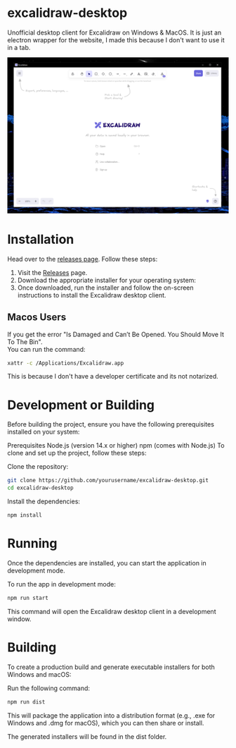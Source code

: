 # excalidraw-desktop
Unofficial desktop client for Excalidraw on Windows &amp; MacOS. It is just an electron wrapper for the website, I made this because I don't want to use it in a tab.

![windows client](./resources/windows.png)

# Installation
Head over to the [releases page](https://github.com/pgkt04/excalidraw-desktop/releases/). Follow these steps:
1. Visit the [Releases](https://github.com/pgkt04/excalidraw-desktop/releases/) page.
2. Download the appropriate installer for your operating system:
3. Once downloaded, run the installer and follow the on-screen instructions to install the Excalidraw desktop client.

## Macos Users
If you get the error "Is Damaged and Can’t Be Opened. You Should Move It To The Bin".  
You can run the command:
```bash
xattr -c /Applications/Excalidraw.app
```
This is because I don't have a developer certificate and its not notarized.

# Development or Building
Before building the project, ensure you have the following prerequisites installed on your system:

Prerequisites
Node.js (version 14.x or higher)
npm (comes with Node.js)
To clone and set up the project, follow these steps:

Clone the repository:

```bash
git clone https://github.com/yourusername/excalidraw-desktop.git
cd excalidraw-desktop
```
Install the dependencies:

```bash
npm install
```

# Running
Once the dependencies are installed, you can start the application in development mode.

To run the app in development mode:

```bash
npm run start
```
This command will open the Excalidraw desktop client in a development window.

# Building
To create a production build and generate executable installers for both Windows and macOS:

Run the following command:

```bash
npm run dist
```
This will package the application into a distribution format (e.g., .exe for Windows and .dmg for macOS), which you can then share or install.

The generated installers will be found in the dist folder.

 

